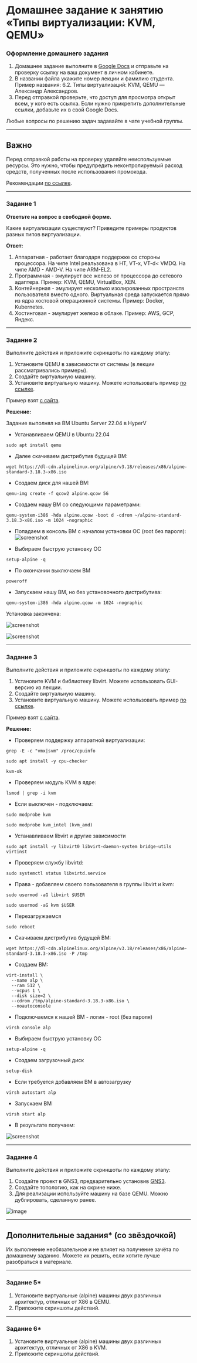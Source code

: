# Домашнее задание к занятию «Типы виртуализации: KVM, QEMU»


### Оформление домашнего задания

1. Домашнее задание выполните в [Google Docs](https://docs.google.com/) и отправьте на проверку ссылку на ваш документ в личном кабинете.  
1. В названии файла укажите номер лекции и фамилию студента. Пример названия: 6.2. Типы виртуализаций: KVM, QEMU — Александр Александров.
1. Перед отправкой проверьте, что доступ для просмотра открыт всем, у кого есть ссылка. Если нужно прикрепить дополнительные ссылки, добавьте их в свой Google Docs.

Любые вопросы по решению задач задавайте в чате учебной группы.

 ---

## Важно

Перед отправкой работы на проверку удаляйте неиспользуемые ресурсы.
Это нужно, чтобы предупредить неконтролируемый расход средств, полученных после использования промокода.

Рекомендации [по ссылке](https://github.com/netology-code/sdvps-homeworks/tree/main/recommend).

---

### Задание 1

**Ответьте на вопрос в свободной форме.**

Какие виртуализации существуют? Приведите примеры продуктов разных типов виртуализации.

**Ответ:**

1. Аппаратная - работает благодаря поддержке со стороны процессора. На чипе Intel реальзована в HT, VT-x, VT-d< VMDQ. На чипе AMD - AMD-V. На чипе ARM-EL2.
1. Программная - эмулирует все железо от процессора до сетевого адаптера. Пример: KVM, QEMU, VirtualBox, XEN.
1. Контейнерная - эмулирует несколько изолированных пространств пользователя вместо одного. Виртуальная среда запускается прямо из ядра хостовой операционной системы. Пример: Docker, Kubernetes.
1. Хостинговая - эмулирует железо в облаке. Пример: AWS, GCP, Яндекс.

---

### Задание 2 

Выполните действия и приложите скриншоты по каждому этапу:

1. Установите QEMU в зависимости от системы (в лекции рассматривались примеры).
2. Создайте виртуальную машину.
3. Установите виртуальную машину.
Можете использовать пример [по ссылке](https://dl-cdn.alpinelinux.org/alpine/v3.13/releases/x86/alpine-standard-3.13.5-x86.iso).

Пример взят [с сайта](https://alpinelinux.org). 
 
 **Решение:**

 Задание выполнял на ВМ Ubuntu Server 22.04 в HyperV

* Устанавливаем QEMU в Ubuntu 22.04
```
sudo apt install qemu
```
* Далее скачиваем дистрибутив будущей ВМ:
```
wget https://dl-cdn.alpinelinux.org/alpine/v3.18/releases/x86/alpine-standard-3.18.3-x86.iso
```
* Создаем диск для нашей ВМ:
```
qemu-img create -f qcow2 alpine.qcow 5G
```
* Создаем нашу ВМ со следующими параметрами:
```
qemu-system-i386 -hda alpine.qcow -boot d -cdrom ~/alpine-standard-3.18.3-x86.iso -m 1024 -nographic
```

* Попадаем в консоль ВМ с началом установки ОС (root без пароля):
![screenshot](https://github.com/yeti890/fops_15/blob/main/screenshots/alpine-start.png)

* Выбираем быструю установку ОС 
```
setup-alpine -q
```

* По окончании выключаем ВМ
```
poweroff
```
* Запускаем нашу ВМ, но без установочного дистрибутива:
```
qemu-system-i386 -hda alpine.qcow -m 1024 -nographic
```
Установка закончена:

![screenshot](https://github.com/yeti890/fops_15/blob/main/screenshots/ps-qemu.png)

![screenshot](https://github.com/yeti890/fops_15/blob/main/screenshots/qemu-running.png)


---

### Задание 3 

Выполните действия и приложите скриншоты по каждому этапу:

1. Установите KVM и библиотеку libvirt. Можете использовать GUI-версию из лекции. 
2. Создайте виртуальную машину. 
3. Установите виртуальную машину. 
Можете использовать пример [по ссылке](https://dl-cdn.alpinelinux.org/alpine/v3.13/releases/x86/alpine-standard-3.13.5-x86.iso). 

Пример взят [с сайта](https://alpinelinux.org). 
 
 **Решение:**

* Проверяем поддержку аппаратной виртуализации:
```
grep -E -c "vmx|svm" /proc/cpuinfo
```
```
sudo apt install -y cpu-checker
```
```
kvm-ok
```

* Проверяем модуль KVM в ядре:
```
lsmod | grep -i kvm
```

* Если выключен - подключаем:
```
sudo modprobe kvm
```
```
sudo modprobe kvm_intel (kvm_amd)
```

* Устанавливаем libvirt и другие зависимости
```
sudo apt install -y libvirt0 libvirt-daemon-system bridge-utils virtinst
```

* Проверяем службу libvirtd:

```
sudo systemctl status libvirtd.service
```

* Права - добавляем своего пользователя в группы libvirt и kvm:
```
sudo usermod -aG libvirt $USER
```

```
sudo usermod -aG kvm $USER
```

* Перезагружаемся
```
sudo reboot
```

* Скачиваем дистрибутив будущей ВМ:
```
wget https://dl-cdn.alpinelinux.org/alpine/v3.18/releases/x86/alpine-standard-3.18.3-x86.iso -P /tmp
```

* Создаем ВМ:
```
virt-install \
  --name alp \
  --ram 512 \
  --vcpus 1 \
  --disk size=2 \
  --cdrom /tmp/alpine-standard-3.18.3-x86.iso \
  --noautoconsole
```

* Подключаемся к нашей ВМ - логин - root (без пароля)
```
virsh console alp
```

* Выбираем быструю установку ОС 
```
setup-alpine -q
```

* Создаем загрузочный диск 
```
setup-disk
```

* Если требуется добавляем ВМ в автозагрузку
```
virsh autostart alp
```

* Запускаем ВМ
```
virsh start alp
```

* В результате получаем:

![screenshot](https://github.com/yeti890/fops_15/blob/main/screenshots/alpine-running.png)

 ---

### Задание 4

Выполните действия и приложите скриншоты по каждому этапу:

1. Создайте проект в GNS3, предварительно установив [GNS3](https://github.com/GNS3/gns3-gui/releases).
2. Создайте топологию, как на скрине ниже.
3. Для реализации используйте машину на базе QEMU. Можно дублировать, сделанную ранее. 

![image](https://user-images.githubusercontent.com/73060384/118615008-f95e9680-b7c8-11eb-9610-fc1e73d8bd70.png)


---

## Дополнительные задания* (со звёздочкой)

Их выполнение необязательное и не влияет на получение зачёта по домашнему заданию. Можете их решить, если хотите лучше разобраться в материале.

 ---

### Задание 5*

1. Установите виртуальные (alpine) машины двух различных архитектур, отличных от X86 в QEMU.
1. Приложите скриншоты действий.

---

### Задание 6*

1. Установите виртуальные (alpine) машины двух различных архитектур, отличных от X86 в KVM.
1. Приложите скриншоты действий.